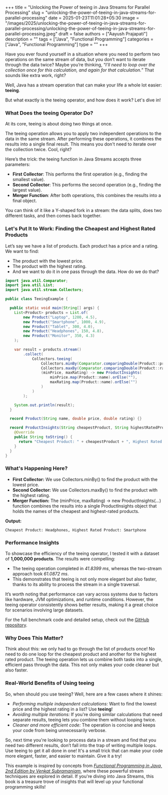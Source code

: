+++
title = "Unlocking the Power of teeing in Java Streams for Parallel Processing"
slug = "unlocking-the-power-of-teeing-in-java-streams-for-parallel-processing"
date = 2025-01-23T11:01:28+05:30
image = "/images/2025/unlocking-the-power-of-teeing-in-java-streams-for-parallel-processing/unlocking-the-power-of-teeing-in-java-streams-for-parallel-processing.jpeg"
draft = false
authors = ["Aayush Prajapati"]
description = ""
tags = ["Java", "Functional Programming"]
categories = ["Java", "Functional Programming"]
type = ""
+++

Have you ever found yourself in a situation where you need to perform two operations on the same stream of data, but you don’t want to iterate through the data twice? Maybe you’re thinking, “_I’ll need to loop over the collection once for this calculation, and again for that calculation._” That sounds like extra work, right?

Well, Java has a stream operation that can make your life a whole lot easier: **teeing**.

But what exactly is the teeing operator, and how does it work? Let's dive in!

### What Does the teeing Operator Do?

At its core, teeing is about doing two things at once.

The teeing operation allows you to apply two independent operations to the data in the same stream. After performing these operations, it combines the results into a single final result. This means you don't need to iterate over the collection twice. Cool, right?

Here’s the trick: the teeing function in Java Streams accepts three parameters:

- **First Collector**: This performs the first operation (e.g., finding the smallest value).
- **Second Collector**: This performs the second operation (e.g., finding the largest value).
- **Merger Function**: After both operations, this combines the results into a final object.

You can think of it like a Y-shaped fork in a stream: the data splits, does two different tasks, and then comes back together.

### Let's Put It to Work: Finding the Cheapest and Highest Rated Products

Let’s say we have a list of products. Each product has a price and a rating. We want to find:

- The product with the lowest price.
- The product with the highest rating.
- And we want to do it in one pass through the data. How do we do that?

```java
import java.util.Comparator;
import java.util.List;
import java.util.stream.Collectors;

public class TeeingExample {

  public static void main(String[] args) {
    List<Product> products = List.of(
        new Product("Laptop", 1200, 4.5),
        new Product("Smartphone", 1000, 4.9),
        new Product("Tablet", 300, 4.0),
        new Product("Headphones", 150, 4.8),
        new Product("Monitor", 350, 4.3)
    );

    var result = products.stream()
        .collect(
            Collectors.teeing(
                Collectors.minBy(Comparator.comparingDouble(Product::price)),
                Collectors.maxBy(Comparator.comparingDouble(Product::rating)),
                (minPrice, maxRating) -> new ProductInsights(
                    minPrice.map(Product::name).orElse(""),
                    maxRating.map(Product::name).orElse("")
                )
            )
        );

    System.out.println(result);
  }

  record Product(String name, double price, double rating) {}

  record ProductInsights(String cheapestProduct, String highestRatedProduct) {
    @Override
    public String toString() {
      return "Cheapest Product: " + cheapestProduct + ", Highest Rated Product: " + highestRatedProduct;
    }
  }
}
```

### What's Happening Here?

- **First Collector:** We use Collectors.minBy() to find the product with the lowest price.
- **Second Collector:** We use Collectors.maxBy() to find the product with the highest rating.
- **Merger Function:** The (minPrice, maxRating) -> new ProductInsights(...) function combines the results into a single ProductInsights object that holds the names of the cheapest and highest-rated products.

**Output:**

```shell
Cheapest Product: Headphones, Highest Rated Product: Smartphone
```
### Performance Insights
To showcase the efficiency of the teeing operator, I tested it with a dataset of **1,000,000 products**. The results were compelling:
- The teeing operation completed in *41.8399 ms*, whereas the two-stream approach took *61.0872 ms*.
- This demonstrates that teeing is not only more elegant but also faster, thanks to its ability to process the stream in a single traversal.

It’s worth noting that performance can vary across systems due to factors like hardware, JVM optimizations, and runtime conditions. However, the teeing operator consistently shows better results, making it a great choice for scenarios involving large datasets.

For the full benchmark code and detailed setup, check out the [GitHub repository](https://github.com/AshPrajapati/Teeing-Performance-Demo/blob/main/src/main/java/teeingdemo/TeeingPerformanceExample.java).

### Why Does This Matter?

Think about this: we only had to go through the list of products once! No need to do one loop for the cheapest product and another for the highest rated product. The teeing operation lets us combine both tasks into a single, efficient pass through the data. This not only makes your code cleaner but also faster.

### Real-World Benefits of Using teeing

So, when should you use teeing? Well, here are a few cases where it shines:

- _Performing multiple independent calculations:_ Want to find the lowest price and the highest rating in a list? Use **teeing**!
- _Avoiding multiple iterations:_ If you're doing similar calculations that need separate results, teeing lets you combine them without looping twice.
- _Cleaner and more efficient code:_ The operation is concise and keeps your code from being unnecessarily verbose.

So, next time you're looking to process data in a stream and find that you need two different results, don’t fall into the trap of writing multiple loops. Use teeing to get it all done in one! It's a small trick that can make your code more elegant, faster, and easier to maintain. Give it a try!

This example is inspired by concepts from [_Functional Programming in Java, 2nd Edition by Venkat Subramaniam_](https://pragprog.com/titles/vsjava2e/functional-programming-in-java-second-edition/#:~:text=flatMapping%20and%20filtering-,Teeing%20Operations,-Wrapping%20Up), where these powerful stream techniques are explored in detail. If you're diving into Java Streams, this book is a treasure trove of insights that will level up your functional programming skills!
